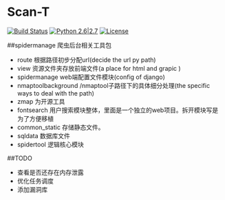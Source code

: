 # Scan-T

[![Build Status](http://nanshihui.github.io/public/status.svg)](http://nanshihui.github.io/2016/01/21/ToolForSpider%E7%AE%80%E4%BB%8B/) [![Python 2.6|2.7](http://nanshihui.github.io/public/python.svg)](https://www.python.org/) [![License](http://nanshihui.github.io/public/license.svg)](http://nanshihui.github.io/2016/01/21/ToolForSpider%E7%AE%80%E4%BB%8B/) 

##spidermanage 爬虫后台相关工具包
* route                         					根据路径初步分配url(decide the url py path)
* view                            				资源文件夹存放前端文件(a place for html and grapic )
* spidermanage         					web端配置文件模块(config of django)
* nmaptoolbackground 			/nmaptool子路径下的具体细分处理(the specific ways to deal with the path)
* zmap 为开源工具
* fontsearch         					用户搜索模块整体，里面是一个独立的web项目。拆开模块写是为了方便移植
* common_static         			存储静态文件。
* sqldata         					数据库文件
* spidertool                          					逻辑核心模块

##TODO
* 查看是否还存在内存泄露
* 优化任务调度
* 添加漏洞库